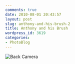 ```yaml
---
comments: true
date: 2010-08-01 20:43:57
layout: post
slug: anthony-and-his-brush-2
title: Anthony and his Brush
wordpress_id: 3619
categories:
- PhotoBlog
---
```


![Back Camera](http://ryanfitzer.com/main/wp-content/uploads/2010/08/photo1-950x709.jpg)


